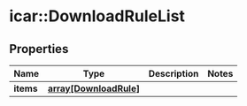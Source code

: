 # icar::DownloadRuleList


## Properties

Name | Type | Description | Notes
------------ | ------------- | ------------- | -------------
**items** | [**array[DownloadRule]**](DownloadRule.md) |  | 


